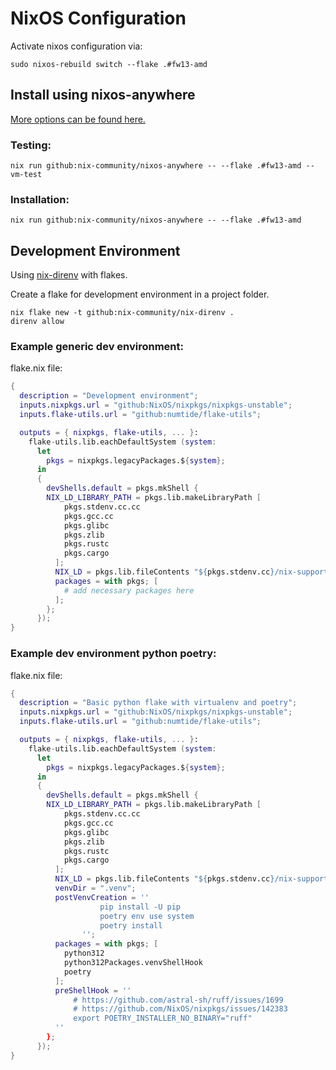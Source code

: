 # NixOS Configuration

Activate nixos configuration via:
```shell
sudo nixos-rebuild switch --flake .#fw13-amd
```

## Install using nixos-anywhere

[More options can be found here.](https://github.com/nix-community/nixos-anywhere/blob/main/docs/quickstart.md)

### Testing:
```shell
nix run github:nix-community/nixos-anywhere -- --flake .#fw13-amd --vm-test
```

### Installation:
```shell
nix run github:nix-community/nixos-anywhere -- --flake .#fw13-amd
```

## Development Environment

Using [nix-direnv](https://github.com/nix-community/nix-direnv) with flakes.


Create a flake for development environment in a project folder.

```shell
nix flake new -t github:nix-community/nix-direnv .
direnv allow
```


### Example generic dev environment:

flake.nix file:
```nix
{
  description = "Development environment";
  inputs.nixpkgs.url = "github:NixOS/nixpkgs/nixpkgs-unstable";
  inputs.flake-utils.url = "github:numtide/flake-utils";

  outputs = { nixpkgs, flake-utils, ... }:
    flake-utils.lib.eachDefaultSystem (system:
      let
        pkgs = nixpkgs.legacyPackages.${system};
      in
      {
        devShells.default = pkgs.mkShell {
        NIX_LD_LIBRARY_PATH = pkgs.lib.makeLibraryPath [
            pkgs.stdenv.cc.cc
            pkgs.gcc.cc
            pkgs.glibc
            pkgs.zlib
            pkgs.rustc
            pkgs.cargo
          ];
          NIX_LD = pkgs.lib.fileContents "${pkgs.stdenv.cc}/nix-support/dynamic-linker";
          packages = with pkgs; [
            # add necessary packages here
          ];
        };
      });
}
```



### Example dev environment python poetry:

flake.nix file:
```nix
{
  description = "Basic python flake with virtualenv and poetry";
  inputs.nixpkgs.url = "github:NixOS/nixpkgs/nixpkgs-unstable";
  inputs.flake-utils.url = "github:numtide/flake-utils";

  outputs = { nixpkgs, flake-utils, ... }:
    flake-utils.lib.eachDefaultSystem (system:
      let
        pkgs = nixpkgs.legacyPackages.${system};
      in
      {
        devShells.default = pkgs.mkShell {
        NIX_LD_LIBRARY_PATH = pkgs.lib.makeLibraryPath [
            pkgs.stdenv.cc.cc
            pkgs.gcc.cc
            pkgs.glibc
            pkgs.zlib
            pkgs.rustc
            pkgs.cargo
          ];
          NIX_LD = pkgs.lib.fileContents "${pkgs.stdenv.cc}/nix-support/dynamic-linker";
          venvDir = ".venv";
          postVenvCreation = ''
            		pip install -U pip
            		poetry env use system
            		poetry install
            	'';
          packages = with pkgs; [
            python312
            python312Packages.venvShellHook
            poetry
          ];
          preShellHook = ''
              # https://github.com/astral-sh/ruff/issues/1699
              # https://github.com/NixOS/nixpkgs/issues/142383
              export POETRY_INSTALLER_NO_BINARY="ruff"
          ''
        };
      });
}
```
